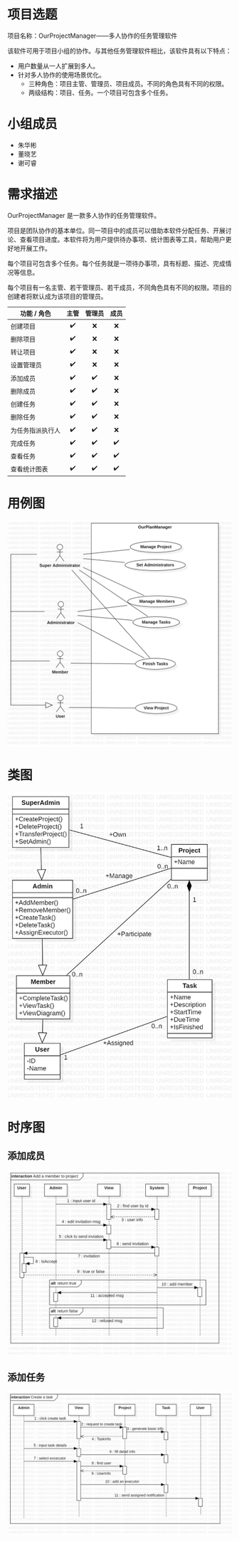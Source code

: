 # 项目选题
项目名称：OurProjectManager——多人协作的任务管理软件

该软件可用于项目小组的协作。与其他任务管理软件相比，该软件具有以下特点：

- 用户数量从一人扩展到多人。
- 针对多人协作的使用场景优化。
    - 三种角色：项目主管、管理员、项目成员。不同的角色具有不同的权限。
    - 两级结构：项目、任务。一个项目可包含多个任务。

# 小组成员
- 朱华彬
- 董晓艺
- 谢可睿

# 需求描述
OurProjectManager 是一款多人协作的任务管理软件。

项目是团队协作的基本单位。同一项目中的成员可以借助本软件分配任务、开展讨论、查看项目进度。本软件将为用户提供待办事项、统计图表等工具，帮助用户更好地开展工作。

每个项目可包含多个任务。每个任务就是一项待办事项，具有标题、描述、完成情况等信息。

每个项目有一名主管、若干管理员、若干成员，不同角色具有不同的权限。项目的创建者将默认成为该项目的管理员。

| 功能 / 角色      | 主管  | 管理员 | 成员  |
| ---------------- | :---: | :----: | :---: |
| 创建项目         |   ✔️   |   ❌    |   ❌   |
| 删除项目         |   ✔️   |   ❌    |   ❌   |
| 转让项目         |   ✔️   |   ❌    |   ❌   |
| 设置管理员       |   ✔️   |   ❌    |   ❌   |
| 添加成员         |   ✔️   |   ✔️    |   ❌   |
| 删除成员         |   ✔️   |   ✔️    |   ❌   |
| 创建任务         |   ✔️   |   ✔️    |   ❌   |
| 删除任务         |   ✔️   |   ✔️    |   ❌   |
| 为任务指派执行人 |   ✔️   |   ✔️    |   ❌   |
| 完成任务         |   ✔️   |   ✔️    |   ✔️   |
| 查看任务         |   ✔️   |   ✔️    |   ✔️   |
| 查看统计图表     |   ✔️   |   ✔️    |   ✔️   |

# 用例图
![use case](./pic/Model!UseCaseDiagram_1.jpg)

# 类图
![class](./pic/Model!Main_0.jpg)

# 时序图
## 添加成员
![add a member](./pic/Add_a_member_to_project.jpg)

## 添加任务
![create a task](./pic/Create_a_task.jpg)